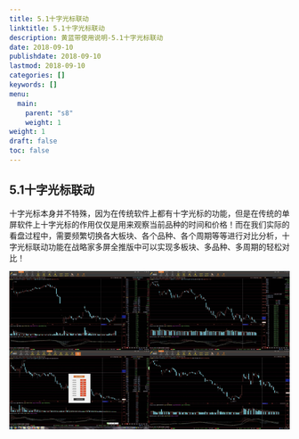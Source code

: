 ```yaml
---
title: 5.1十字光标联动
linktitle: 5.1十字光标联动
description: 黄蓝带使用说明-5.1十字光标联动
date: 2018-09-10
publishdate: 2018-09-10
lastmod: 2018-09-10
categories: []
keywords: []
menu:
  main:
    parent: "s8"
    weight: 1
weight: 1
draft: false
toc: false
---
```


## 5.1十字光标联动

十字光标本身并不特殊，因为在传统软件上都有十字光标的功能，但是在传统的单屏软件上十字光标的作用仅仅是用来观察当前品种的时间和价格！而在我们实际的看盘过程中，需要频繁切换各大板块、各个品种、各个周期等等进行对比分析，十字光标联动功能在战略家多屏全推版中可以实现多板块、多品种、多周期的轻松对比！

![](/assets/hld_10zhi.png)

